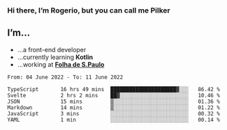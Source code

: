 ### Hi there, I’m Rogerio, but you can call me Pilker

## I’m…
- …a front-end developer
- …currently learning **Kotlin**
- …working at [**Folha de S.Paulo**](https://www.folha.com.br/)

<!--START_SECTION:waka-->

```text
From: 04 June 2022 - To: 11 June 2022

TypeScript       16 hrs 49 mins  █████████████████████▓░░░   86.42 %
Svelte           2 hrs 2 mins    ██▓░░░░░░░░░░░░░░░░░░░░░░   10.46 %
JSON             15 mins         ▒░░░░░░░░░░░░░░░░░░░░░░░░   01.36 %
Markdown         14 mins         ▒░░░░░░░░░░░░░░░░░░░░░░░░   01.22 %
JavaScript       3 mins          ░░░░░░░░░░░░░░░░░░░░░░░░░   00.32 %
YAML             1 min           ░░░░░░░░░░░░░░░░░░░░░░░░░   00.14 %
```

<!--END_SECTION:waka-->
